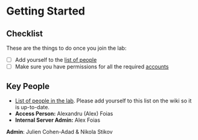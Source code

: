 # Getting Started

## Checklist

These are the things to do once you join the lab:

* [ ] Add yourself to the [list of people](https://neuropoly.gitbook.io/workspace/people/overview)
* [ ] Make sure you have permissions for all the required [accounts](accounts.md)

## Key People

* ​[List of people in the lab](https://neuropoly.gitbook.io/workspace/people/overview). Please add yourself to this list on the wiki so it is up-to-date.
* **Access Person:** Alexandru \(Alex\) Foias
* **Internal Server Admin:** Alex Foias

**Admin**: Julien Cohen-Adad & Nikola Stikov

